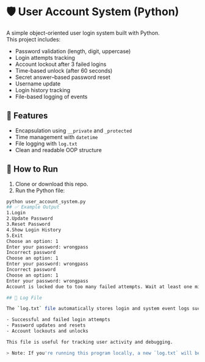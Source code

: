 # 🛡️ User Account System (Python)

A simple object-oriented user login system built with Python.  
This project includes:

- Password validation (length, digit, uppercase)
- Login attempts tracking
- Account lockout after 3 failed logins
- Time-based unlock (after 60 seconds)
- Secret answer–based password reset
- Username update
- Login history tracking
- File-based logging of events

## 🔧 Features
- Encapsulation using `__private` and `_protected`
- Time management with `datetime`
- File logging with `log.txt`
- Clean and readable OOP structure

## 🚀 How to Run

1. Clone or download this repo.
2. Run the Python file:
```bash
python user_account_system.py
## ✅ Example Output
1.Login
2.Update Password
3.Reset Password
4.Show Login History
5.Exit
Choose an option: 1
Enter your password: wrongpass
Incorrect password
Choose an option: 1
Enter your password: wrongpass
Incorrect password
Choose an option: 1
Enter your password: wrongpass
Account is locked due to too many failed attempts. Wait at least one minute.```

## 📄 Log File

The `log.txt` file automatically stores login and system event logs such as:

- Successful and failed login attempts
- Password updates and resets
- Account lockouts and unlocks

This file is useful for tracking user activity and debugging.

> Note: If you're running this program locally, a new `log.txt` will be created in the project directory if it doesn't already exist.

